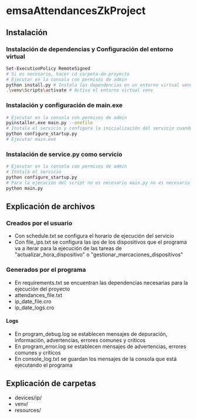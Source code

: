 # emsaAttendancesZkProject

## Instalación

### Instalación de dependencias y Configuración del entorno virtual

```bash
Set-ExecutionPolicy RemoteSigned
# Si es necesario, hacer cd carpeta-de-proyecto
# Ejecutar en la consola con permisos de admin
python install.py # Instala las dependencias en un entorno virtual venv
.\venv\Scripts\activate # Activa el entorno virtual venv
```

### Instalación y configuración de main.exe

```bash
# Ejecutar en la consola con permisos de admin
pyinstaller.exe main.py --onefile
# Instala el servicio y configura la inicialización del servicio cuando se enciende la PC
python configure_startup.py
# Ejecutar main.exe
```

### Instalación de service.py como servicio

```bash
# Ejecutar en la consola con permisos de admin
# Instala el servicio
python configure_startup.py
# Para la ejecución del script no es necesario main.py no es necesario permisos de admin, sí '.\venv\Scrs\activate'
python main.py
```

## Explicación de archivos

### Creados por el usuario
* Con schedule.txt se configura el horario de ejecución del servicio
* Con file_ips.txt se configura las ips de los dispositivos que el programa va a iterar para la ejecución de las tareas de "actualizar_hora_dispositivo" o "gestionar_marcaciones_dispositivos"

### Generados por el programa
* En requirements.txt se encuentran las dependencias necesarias para la ejecución del proyecto
* attendances_file.txt
* ip_date_file.cro
* ip_date_logs.cro

#### Logs
* En program_debug.log se establecen mensajes de depuración, información, advertencias, errores comunes y críticos
* En program_error.log se establecen mensajes de advertencias, errores comunes y críticos
* En console_log.txt se guardan los mensajes de la consola que está ejecutando el programa

## Explicación de carpetas
* devices/ip/
* venv/
* resources/